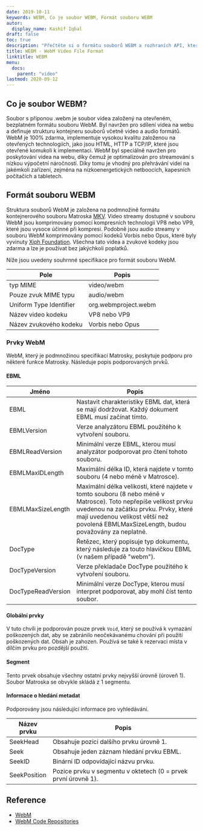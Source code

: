 ```yaml
---
date: 2019-10-11
keywords: WEBM, Co je soubor WEBM, Formát souboru WEBM
autor:
  display_name: Kashif Iqbal
draft: false
toc: true
description: "Přečtěte si o formátu souborů WEBM a rozhraních API, která mohou vytvářet a otevírat soubory WEBM."
title: WEBM - WebM Video File Format
linktitle: WEBM
menu:
  docs:
    parent: "video"
lastmod: 2020-09-12
---
```


## Co je soubor WEBM?

Soubor s příponou .webm je soubor videa založený na otevřeném, bezplatném formátu souboru WebM. Byl navržen pro sdílení videa na webu a definuje strukturu kontejneru souborů včetně video a audio formátů. WebM je 100% zdarma, implementuje vysokou kvalitu založenou na otevřených technologiích, jako jsou HTML, HTTP a TCP/IP, které jsou otevřené komukoli k implementaci. WebM byl speciálně navržen pro poskytování videa na webu, díky čemuž je optimalizován pro streamování s nízkou výpočetní náročností. Díky tomu je vhodný pro přehrávání videí na jakémkoli zařízení, zejména na nízkoenergetických netboocích, kapesních počítačích a tabletech.

## Formát souboru WEBM

Struktura souborů WebM je založena na podmnožině formátu kontejnerového souboru Matroska [MKV](/cs/video/mkv/). Video streamy dostupné v souboru WebM jsou komprimovány pomocí kompresních technologií VP8 nebo VP9, které jsou vysoce účinné při kompresi. Podobně jsou audio streamy v souboru WebM komprimovány pomocí kodeků Vorbis nebo Opus, které byly vyvinuty [Xiph Foundation](https://www.xiph.org/). Všechna tato videa a zvukové kodeky jsou zdarma a lze je používat bez jakýchkoli poplatků.

Níže jsou uvedeny souhrnné specifikace pro formát souboru WebM.

|Pole|Popis|
---|---|
|typ MIME |video/webm|
|Pouze zvuk MIME typu |audio/webm|
|Uniform Type Identifier| org.webmproject.webm|
|Název video kodeku| VP8 nebo VP9|
|Název zvukového kodeku| Vorbis nebo Opus|

### Prvky WebM

WebM, který je podmnožinou specifikací Matrosky, poskytuje podporu pro některé funkce Matrosky. Následuje popis podporovaných prvků.

#### EBML

|Jméno |Popis|
---|---|
|EBML|Nastavit charakteristiky EBML dat, která se mají dodržovat. Každý dokument EBML musí začínat tímto.|
|EBMLVersion |Verze analyzátoru EBML použitého k vytvoření souboru.|
|EBMLReadVersion|Minimální verze EBML, kterou musí analyzátor podporovat pro čtení tohoto souboru.|
|EBMLMaxIDLength |Maximální délka ID, která najdete v tomto souboru (4 nebo méně v Matrosce).|
|EBMLMaxSizeLength|Maximální délka velikostí, které najdete v tomto souboru (8 nebo méně v Matrosce). Toto nepřepíše velikost prvku uvedenou na začátku prvku. Prvky, které mají uvedenou velikost větší než povolená EBMLMaxSizeLength, budou považovány za neplatné.|
|DocType|Řetězec, který popisuje typ dokumentu, který následuje za touto hlavičkou EBML (v našem případě "webm").|
|DocTypeVersion|Verze překladače DocType použitého k vytvoření souboru.|
|DocTypeReadVersion|Minimální verze DocType, kterou musí interpret podporovat, aby mohl číst tento soubor.|

#### Globální prvky

V tuto chvíli je podporován pouze prvek `Void`, který se používá k vymazání poškozených dat, aby se zabránilo neočekávanému chování při použití poškozených dat. Obsah je zahozen. Používá se také k rezervaci místa v dílčím prvku pro pozdější použití.

#### Segment
Tento prvek obsahuje všechny ostatní prvky nejvyšší úrovně (úroveň 1). Soubor Matroska se obvykle skládá z 1 segmentu.

#### Informace o hledání metadat

Podporovány jsou následující informace pro vyhledávání.

|Název prvku |Popis|
---|---|
|SeekHead |Obsahuje pozici dalšího prvku úrovně 1.|
|Seek |Obsahuje jeden záznam hledání prvku EBML.|
|SeekID |Binární ID odpovídající názvu prvku.|
|SeekPosition |Pozice prvku v segmentu v oktetech (0 = prvek první úrovně 1).|

## Reference

* [WebM](https://www.webmproject.org/)
* [WebM Code Repositories](https://www.webmproject.org/code/#webp-repositories)

